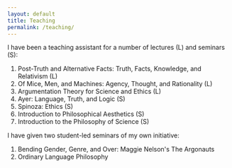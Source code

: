 ```yaml
---
layout: default
title: Teaching
permalink: /teaching/
---
```


I have been a teaching assistant for a number of lectures (L) and seminars (S):

1. Post-Truth and Alternative Facts: Truth, Facts, Knowledge, and Relativism (L)
1. Of Mice, Men, and Machines: Agency, Thought, and Rationality (L)
1. Argumentation Theory for Science and Ethics (L)
1. Ayer: Language, Truth, and Logic (S)
1. Spinoza: Ethics (S)
1. Introduction to Philosophical Aesthetics (S)
1. Introduction to the Philosophy of Science (S)

I have given two student-led seminars of my own initiative:

1. Bending Gender, Genre, and Over: Maggie Nelson's The Argonauts
1. Ordinary Language Philosophy

